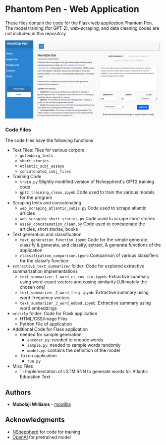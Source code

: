 # Phantom Pen - Web Application 

These files contain the code for the Flask web application Phantom Pen. The model training (for GPT-2), web-scraping, and data cleaning codes are not included in this repository

![](phantompen_screenshot.png)


### Code Files

The code files have the following functions

* Text Files: Files for various corpora
  * `gutenberg_texts`
  * `short_stories`
  * `Atlantic_subj_essays`
  * `concatenated_subj_files`
* Training Code
  * `train.py` Slightly modified version of Nsheppherd's GPT2 training code
  * `gpt2_training_clean.ipynb` Code used to train the various models for the program
* Scraping texts and concatenating
  * `web_scraping_atlantic_subjs.py` Code used to scrape atlantic articles
  * `web_scraping_short_stories.py` Code used to scrape short stories
  * `essay_concatenation_clean.py` Code used to concatenate the articles, short stories, books
* Text generation and classification
  * `text_generation_function.ipynb` Code for the simple generate, classify & generate, and classify, extract, & generate functions of the application
  * `classification_comparison.ipynb` Comparison of various classifiers for the classify function
* `extractive_text_summarizer` folder: Code for explored extractive summarization implementations
  * `text_summarizer_1_word_ct_cos_sim.ipynb`: Extractive summary using word-count vectors and cosing similarity [Ultimately the chosen one]
  * `text_summarizer_2_word_freq.ipynb`: Extractive summary using word-frequency vectors
  * `text_summarizer_3_word_embed.ipynb`: Extractive summary using word embeddings  
* `writrly` folder: Code for Flask application
  * HTML/CSS/Image Files 
  * Python File of application
* Additional Code for Flask application
  * needed for sample generation
    * `encoder.py`: needed to encode words
    * `sample.py`: needed to sample words randomly
    * `model.py`: contains the definition of the model
  * To run application
    * `run.py`
* Misc Files
  * ``: Implementation of LSTM RNN to generate words for Atlantic Education Text


## Authors

* **Mobolaji Williams** - [mowillia](https://github.com/mowillia)


## Acknowledgments

* [NSheppherd](https://github.com/nshepperd) for code for training
* [OpenAI](https://github.com/openai) for pretrained model
